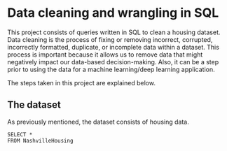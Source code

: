 # **Data cleaning and wrangling in SQL**
This project consists of queries written in SQL to clean a housing dataset. Data cleaning is the process of fixing or removing incorrect, corrupted, incorrectly formatted, duplicate, or incomplete data within a dataset. This process is important because it allows us to remove data that might negatively impact our data-based decision-making. Also, it can be a step prior to using the data for a machine learning/deep learning application.

The steps taken in this project are explained below.

## The dataset
As previously mentioned, the dataset consists of housing data.
```
SELECT *
FROM NashvilleHousing
```
